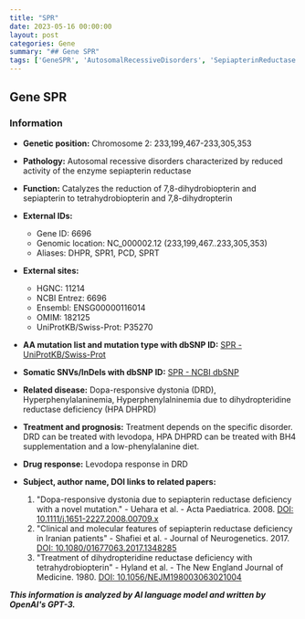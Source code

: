 ```yaml
---
title: "SPR"
date: 2023-05-16 00:00:00
layout: post
categories: Gene
summary: "## Gene SPR"
tags: ['GeneSPR', 'AutosomalRecessiveDisorders', 'SepiapterinReductase', 'Catalysis', 'DopaResponsiveDystonia', 'Hyperphenylalaninemia', 'Levodopa', 'BH4Supplementation']
---
```


## Gene SPR

### Information

- **Genetic position:** Chromosome 2: 233,199,467-233,305,353
- **Pathology:** Autosomal recessive disorders characterized by reduced activity of the enzyme sepiapterin reductase
- **Function:** Catalyzes the reduction of 7,8-dihydrobiopterin and sepiapterin to tetrahydrobiopterin and 7,8-dihydropterin
- **External IDs:**
    - Gene ID: 6696
    - Genomic location: NC_000002.12 (233,199,467..233,305,353)
    - Aliases: DHPR, SPR1, PCD, SPRT
- **External sites:**
    - HGNC: 11214
    - NCBI Entrez: 6696
    - Ensembl: ENSG00000116014
    - OMIM: 182125
    - UniProtKB/Swiss-Prot: P35270
- **AA mutation list and mutation type with dbSNP ID:** [SPR - UniProtKB/Swiss-Prot]([Click](https://www.uniprot.org/uniprot/P35270#mutations))
- **Somatic SNVs/InDels with dbSNP ID:** [SPR - NCBI dbSNP]([Click](https://www.ncbi.nlm.nih.gov/snp/rs764282212))
- **Related disease:** Dopa-responsive dystonia (DRD), Hyperphenylalaninemia, Hyperphenylalninemia due to dihydropteridine reductase deficiency (HPA DHPRD)
- **Treatment and prognosis:** Treatment depends on the specific disorder. DRD can be treated with levodopa, HPA DHPRD can be treated with BH4 supplementation and a low-phenylalanine diet.
- **Drug response:** Levodopa response in DRD
- **Subject, author name, DOI links to related papers:** 

    1. "Dopa-responsive dystonia due to sepiapterin reductase deficiency with a novel mutation." - Uehara et al. - Acta Paediatrica. 2008. [DOI: 10.1111/j.1651-2227.2008.00709.x]([Click](https://doi.org/10.1111/j.1651-2227.2008.00709.x))
    2. "Clinical and molecular features of sepiapterin reductase deficiency in Iranian patients" - Shafiei et al. - Journal of Neurogenetics. 2017. [DOI: 10.1080/01677063.2017.1348285]([Click](https://doi.org/10.1080/01677063.2017.1348285))
    3. "Treatment of dihydropteridine reductase deficiency with tetrahydrobiopterin" - Hyland et al. - The New England Journal of Medicine. 1980. [DOI: 10.1056/NEJM198003063021004]([Click](https://doi.org/10.1056/NEJM198003063021004))

**_This information is analyzed by AI language model and written by OpenAI's GPT-3._**